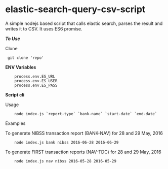 # elastic-search-query-csv-script

A simple nodejs based script that calls elastic search, parses the result and writes it to CSV.
It uses ES6 promise.

***To Use***

Clone 
```
 git clone 'repo'
```

**ENV Variables**
```
	process.env.ES_URL 
	process.env.ES_USER
	process.env.ES_PASS
```


**Script cli**

Usage
```
	node index.js `report-type` `bank-name` `start-date` `end-date`
```

Examples

To generate NIBSS transaction report (BANK-NAV) for 28 and 29 May, 2016
```
	node index.js bank nibss 2016-06-28 2016-06-29
```

To generate FIRST transaction reports (NAV-TDC) for 28 and 29 May, 2016
```
	node index.js nav nibss 2016-05-28 2016-05-29
```